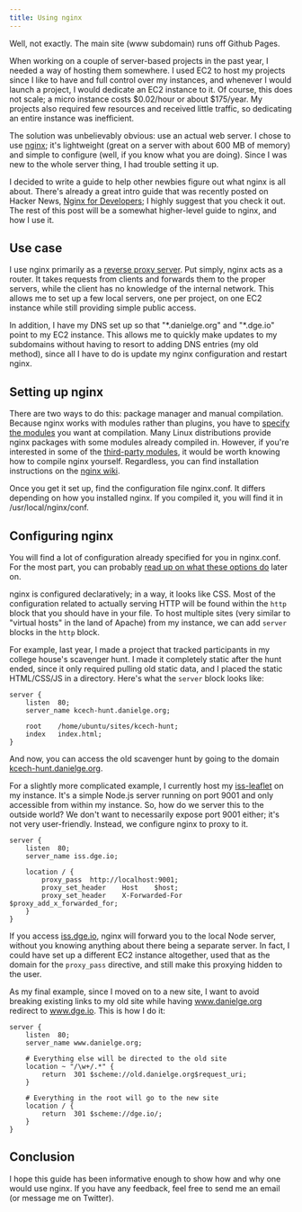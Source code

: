 ```yaml
---
title: Using nginx
---
```

Well, not exactly. The main site (www subdomain) runs off Github Pages.

When working on a couple of server-based projects in the past year, I needed a
way of hosting them somewhere. I used EC2 to host my projects since I like to
have and full control over my instances, and whenever I would launch a project,
I would dedicate an EC2 instance to it. Of course, this does not scale; a micro
instance costs $0.02/hour or about $175/year. My projects also required few
resources and received little traffic, so dedicating an entire instance was
inefficient.

The solution was unbelievably obvious: use an actual web server. I chose to use
[nginx](http://www.nginx.org/); it's lightweight (great on a server with about
600 MB of memory) and simple to configure (well, if you know what you are
doing). Since I was new to the whole server thing, I had trouble setting it up.

I decided to write a guide to help other newbies figure out what nginx is all
about. There's already a great intro guide that was recently posted on Hacker
News, [Nginx for Developers](http://carrot.is/coding/nginx_introduction); I
highly suggest that you check it out. The rest of this post will be a somewhat
higher-level guide to nginx, and how I use it.

## Use case

I use nginx primarily as a [reverse proxy
server](http://en.wikipedia.org/wiki/Reverse_proxy). Put simply, nginx acts as a
router. It takes requests from clients and forwards them to the proper servers,
while the client has no knowledge of the internal network. This allows me to set
up a few local servers, one per project, on one EC2 instance while still
providing simple public access.

In addition, I have my DNS set up so that "\*.danielge.org" and "\*.dge.io"
point to my EC2 instance. This allows me to quickly make updates to my
subdomains without having to resort to adding DNS entries (my old method), since
all I have to do is update my nginx configuration and restart nginx.

## Setting up nginx

There are two ways to do this: package manager and manual compilation. Because
nginx works with modules rather than plugins, you have to [specify the
modules](http://wiki.nginx.org/Modules) you want at compilation. Many Linux
distributions provide nginx packages with some modules already compiled in.
However, if you're interested in some of the [third-party
modules](http://wiki.nginx.org/3rdPartyModules), it would be worth knowing how
to compile nginx yourself. Regardless, you can find installation instructions on
the [nginx wiki](http://wiki.nginx.org/Install).

Once you get it set up, find the configuration file nginx.conf. It differs
depending on how you installed nginx. If you compiled it, you will find it in
/usr/local/nginx/conf.

## Configuring nginx

You will find a lot of configuration already specified for you in nginx.conf.
For the most part, you can probably [read up on what these options
do](http://wiki.nginx.org/Configuration#Reference) later on.

nginx is configured declaratively; in a way, it looks like CSS. Most of the
configuration related to actually serving HTTP will be found within the `http`
block that you should have in your file. To host multiple sites (very similar to
"virtual hosts" in the land of Apache) from my instance, we can add `server`
blocks in the `http` block.

For example, last year, I made a project that tracked participants in my college
house's scavenger hunt. I made it completely static after the hunt ended, since
it only required pulling old static data, and I placed the static HTML/CSS/JS in
a directory. Here's what the `server` block looks like:

~~~
server {
    listen  80;
    server_name kcech-hunt.danielge.org;

    root    /home/ubuntu/sites/kcech-hunt;
    index   index.html;
}
~~~

And now, you can access the old scavenger hunt by going to the domain
[kcech-hunt.danielge.org](http://kcech-hunt.danielge.org/).

For a slightly more complicated example, I currently host my
[iss-leaflet](https://github.com/DanGe42/iss-leaflet) on my instance. It's a
simple Node.js server running on port 9001 and only accessible from within my
instance. So, how do we server this to the outside world? We don't want to
necessarily expose port 9001 either; it's not very user-friendly. Instead, we
configure nginx to proxy to it.

~~~
server {
    listen  80;
    server_name iss.dge.io;

    location / {
        proxy_pass  http://localhost:9001;
        proxy_set_header    Host    $host;
        proxy_set_header    X-Forwarded-For $proxy_add_x_forwarded_for;
    }
}
~~~

If you access [iss.dge.io](http://iss.dge.io/), nginx will forward you to the
local Node server, without you knowing anything about there being a separate
server. In fact, I could have set up a different EC2 instance altogether, used
that as the domain for the `proxy_pass` directive, and still make this proxying
hidden to the user.

As my final example, since I moved on to a new site, I want to avoid breaking
existing links to my old site while having www.danielge.org redirect to
www.dge.io. This is how I do it:

~~~
server {
    listen  80;
    server_name www.danielge.org;

    # Everything else will be directed to the old site
    location ~ "/\w+/.*" {
        return  301 $scheme://old.danielge.org$request_uri;
    }

    # Everything in the root will go to the new site
    location / {
        return  301 $scheme://dge.io/;
    }
}
~~~

## Conclusion

I hope this guide has been informative enough to show how and why one would use
nginx. If you have any feedback, feel free to send me an email (or message me on
Twitter).

